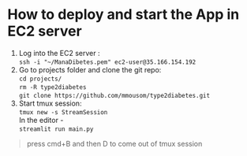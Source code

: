 # How to deploy and start the App in EC2 server
1. Log into the EC2 server :\
`ssh -i "~/ManaDibetes.pem" ec2-user@35.166.154.192`
2. Go to projects folder and clone the git repo: \
`cd projects/` \
`rm -R type2diabetes` \
`git clone https://github.com/mmousom/type2diabetes.git`
3. Start tmux session: \
`tmux new -s StreamSession` \
In the editor - \
`streamlit run main.py`
>press cmd+B and then D to come out of tmux session